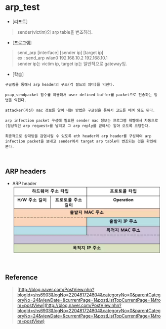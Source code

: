 # arp_test
* [리포트]
> sender(victim)의 arp table을 변조하라. </br>

* [프로그램]
> send_arp [interface] [sender ip] [target ip] </br>
> ex : send_arp wlan0 192.168.10.2 192.168.10.1</br>
> sender ip는 victim ip, target ip는 일반적으로 gateway임.</br>

* [학습]

```
구글링을 통해서 arp header의 구조(각 필드의 의미)를 익힌다.

pcap_sendpacket 함수를 이용해서 user defined buffer를 packet으로 전송하는 방법을 익힌다.

attacker(자신) mac 정보를 알아 내는 방법은 구글링을 통해서 코드를 베껴 와도 된다.

arp infection packet 구성에 필요한 sender mac 정보는 프로그램 레벨에서 자동으로(정상적인 arp request>를 날리고 그 arp reply를 받아서) 알아 오도록 코딩한다.

최종적으로 상대방을 감염시킬 수 있도록 eth header와 arp header를 구성하여 arp infection packet을 보내고 sender에서 target arp table이 변조되는 것을 확인해 본다.
```
</br>

## ARP headers
- ARP header
![1](https://github.com/st1tch/arp_test/blob/master/arp_header.png)
</br>

## Reference
> [http://blog.naver.com/PostView.nhn?blogId=shs6903&logNo=220481724804&categoryNo=0&parentCategoryNo=24&viewDate=&currentPage=1&postListTopCurrentPage=1&from=postView](http://blog.naver.com/PostView.nhn?blogId=shs6903&logNo=220481724804&categoryNo=0&parentCategoryNo=24&viewDate=&currentPage=1&postListTopCurrentPage=1&from=postView)</br>
